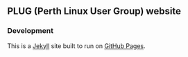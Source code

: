 ## PLUG (Perth Linux User Group) website

### Development

This is a [Jekyll](https://jekyllrb.com/) site built to run on [GitHub Pages](https://help.github.com/articles/what-are-github-pages/).

